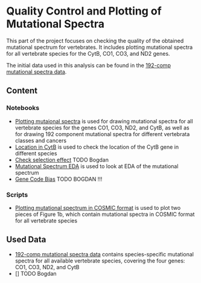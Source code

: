 # Quality Control and Plotting of Mutational Spectra

This part of the project focuses on checking the quality of the obtained mutational spectrum for vertebrates. It includes plotting mutational spectra for all vertebrate species for the CytB, CO1, CO3, and ND2 genes. 

The initial data used in this analysis can be found in the [192-comp mutational spectra data](../1data_derivation/dataset/MutSpecVertebrates192.csv.gz).

## Content

### Notebooks

- [Plotting mutaional spectra](./spectra_visualization/plot_mutspec.ipynb) is used for drawing mutational spectra for all vertebrate species for the genes CO1, CO3, ND2, and CytB, as well as for drawing 192 component mutational spectra for different vertebrata classes and cancers
- [Location in CytB](./cytb_location/cytb_location.ipynb) is used to check the location of the CytB gene in different species
- [Check selection effect](./estimate_selection_effect/check_selection_effect.ipynb) TODO Bogdan
- [Mutational Spectrum EDA](./explore_mutations/dataset_EDA.ipynb) is used to look at EDA of the mutational spectrum
- [Gene Code Bias](./gencode_bias.ipynb) TODO BOGDAN !!!

### Scripts

- [Plotting mutational spectrum in COSMIC format](./spectra_visualization/plot_fig1b.py) is used to plot two pieces of Figure 1b, which contain mutational spectra in COSMIC format for all vertebrate species


## Used Data

- [192-comp mutational spectra data](../1data_derivation/dataset/MutSpecVertebrates192.csv.gz) contains species-specific mutational spectra for all available vertebrate species, covering the four genes: CO1, CO3, ND2, and CytB
- [] TODO Bogdan
